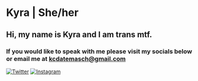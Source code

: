 # Kyra | She/her
## Hi, my name is Kyra and I am trans mtf.
### If you would like to speak with me please visit my socials below or email me at kcdatemasch@gmail.com

[![Twitter](https://img.shields.io/badge/Twitter-%231DA1F2.svg?style=for-the-badge&logo=Twitter&logoColor=white)](https://twitter.com/KyraberCrystal)
[![Instagram](https://img.shields.io/badge/Instagram-%23E4405F.svg?style=for-the-badge&logo=Instagram&logoColor=white)](https://www.instagram.com/KyraberCrystal)
